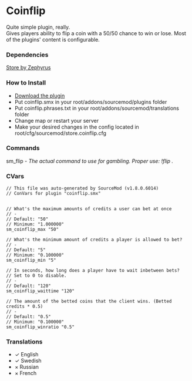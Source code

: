 # Coinflip
Quite simple plugin, really.  
Gives players ability to flip a coin with a 50/50 chance to win or lose. Most of the plugins' content is configurable.

### Dependencies
[Store by Zephyrus](https://forums.alliedmods.net/showthread.php?p=2376361#post2376361)

### How to Install
 - [Download the plugin](https://github.com/condolent/Coinflip/releases)
 - Put coinflip.smx in your root/addons/sourcemod/plugins folder
 - Put coinflip.phrases.txt in your root/addons/sourcemod/translations folder
 - Change map or restart your server
 - Make your desired changes in the config located in root/cfg/sourcemod/store.coinflip.cfg
 
 ### Commands
 sm_flip - _The actual command to use for gambling. Proper use: !flip <amount of credits>._
 
 ### CVars
 ```
 // This file was auto-generated by SourceMod (v1.8.0.6014)
// ConVars for plugin "coinflip.smx"


// What's the maximum amounts of credits a user can bet at once
// -
// Default: "50"
// Minimum: "1.000000"
sm_coinflip_max "50"

// What's the minimum amount of credits a player is allowed to bet?
// -
// Default: "5"
// Minimum: "0.100000"
sm_coinflip_min "5"

// In seconds, how long does a player have to wait inbetween bets?
// Set to 0 to disable.
// -
// Default: "120"
sm_coinflip_waittime "120"

// The amount of the betted coins that the client wins. (Betted credits * 0.5)
// -
// Default: "0.5"
// Minimum: "0.100000"
sm_coinflip_winratio "0.5"
 ```
 
 ### Translations
 - ✓ English
 - ✓ Swedish
 - × Russian
 - × French
